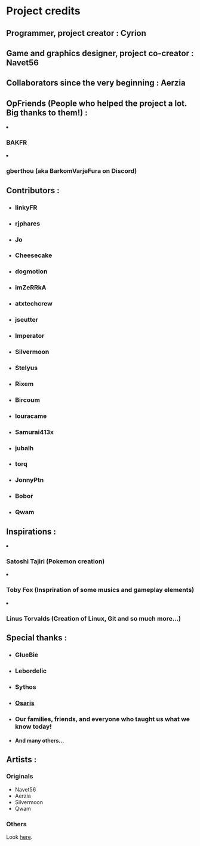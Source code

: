 # Project credits
## Programmer, project creator : Cyrion
## Game and graphics designer, project co-creator : Navet56
## Collaborators since the very beginning : Aerzia

## OpFriends (People who helped the project a lot. Big thanks to them!) : 
<li><h3>BAKFR</h3></li>
<li><h3>gberthou (aka BarkomVarjeFura on Discord)</h3></li>
</ul>

## Contributors : 
<ul>
<li><h3>linkyFR</h3></li>
<li><h3>rjphares</h3></li>
<li><h3>Jo</h3></li>
<li><h3>Cheesecake</h3></li>
<li><h3>dogmotion</h3></li>
<li><h3>imZeRRkA</h3></li>
<li><h3>atxtechcrew</h3></li>
<li><h3>jseutter</h3></li>
<li><h3>Imperator</h3></li>
<li><h3>Silvermoon</h3></li>
<li><h3>Stelyus</h3></li>
<li><h3>Rixem</h3></li>
<li><h3>Bircoum</h3></li>
<li><h3>louracame</h3></li>
<li><h3>Samurai413x</h3></li>
<li><h3>jubalh</h3></li>
<li><h3>torq</h3></li>
<li><h3>JonnyPtn</h3></li>
<li><h3>Bobor</h3></li>
<li><h3>Qwam</h3></li>
</ul>

## Inspirations :
<li><h3>Satoshi Tajiri (Pokemon creation)</h3></li>
<li><h3>Toby Fox (Inspriration of some musics and gameplay elements)</h3></li>
<li><h3>Linus Torvalds (Creation of Linux, Git and so much more...)</h3></li>
</ul>

## Special thanks : 
<ul>
<li><h3>GlueBie</h3></li>
<li><h3>Lebordelic</h3></li>
<li><h3>Sythos</h3></li>
<li><h3><a href="http://osaris.net/">Osaris</a></h3></li>
<li><h3>Our families, friends, and everyone who taught us what we know today!</h3></li>
<li><h4>And many others...</h4></li>
</ul>

## Artists :

### Originals

* Navet56
* Aerzia
* Silvermoon
* Qwam

### Others
Look [here](https://github.com/jlppc/OpMon/blob/master/Resources/README.md).
